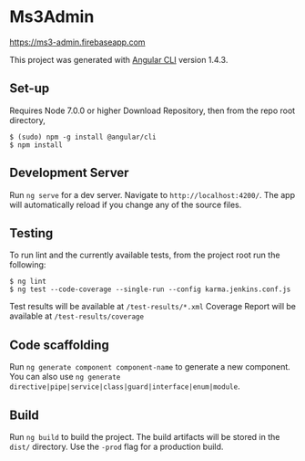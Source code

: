 # Ms3Admin

https://ms3-admin.firebaseapp.com

This project was generated with [Angular CLI](https://github.com/angular/angular-cli) version 1.4.3.

## Set-up
Requires Node 7.0.0 or higher
Download Repository, then from the repo root directory,
```
$ (sudo) npm -g install @angular/cli
$ npm install
```

## Development Server

Run `ng serve` for a dev server. Navigate to `http://localhost:4200/`. The app will automatically reload if you change any of the source files.

## Testing

To run lint and the currently available tests, from the project root run the following:
```
$ ng lint
$ ng test --code-coverage --single-run --config karma.jenkins.conf.js
```
Test results will be available at `/test-results/*.xml`
Coverage Report will be available at `/test-results/coverage`


## Code scaffolding

Run `ng generate component component-name` to generate a new component. You can also use `ng generate directive|pipe|service|class|guard|interface|enum|module`.

## Build

Run `ng build` to build the project. The build artifacts will be stored in the `dist/` directory. Use the `-prod` flag for a production build.

